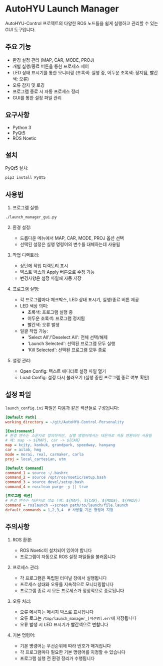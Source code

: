 # AutoHYU Launch Manager

AutoHYU-Control 프로젝트의 다양한 ROS 노드들을 쉽게 실행하고 관리할 수 있는 GUI 도구입니다.

## 주요 기능

- 환경 설정 관리 (MAP, CAR, MODE, PROJ)
- 개별 실행/종료 버튼을 통한 프로세스 제어
- LED 상태 표시기를 통한 모니터링 (초록색: 실행 중, 어두운 초록색: 정지됨, 빨간색: 오류)
- 오류 감지 및 로깅
- 프로그램 종료 시 자동 프로세스 정리
- GUI를 통한 설정 파일 관리

## 요구사항

- Python 3
- PyQt5
- ROS Noetic

## 설치

PyQt5 설치:
```bash
pip3 install PyQt5
```

## 사용법

1. 프로그램 실행:
```bash
./launch_manager_gui.py
```

2. 환경 설정:
   - 드롭다운 메뉴에서 MAP, CAR, MODE, PROJ 옵션 선택
   - 선택된 설정은 실행 명령어의 변수를 대체하는데 사용됨

3. 작업 디렉토리:
   - 상단에 작업 디렉토리 표시
   - 텍스트 박스와 Apply 버튼으로 수정 가능
   - 변경사항은 설정 파일에 자동 저장

4. 프로그램 실행:
   - 각 프로그램마다 체크박스, LED 상태 표시기, 실행/종료 버튼 제공
   - LED 색상 의미:
     - 초록색: 프로그램 실행 중
     - 어두운 초록색: 프로그램 정지됨
     - 빨간색: 오류 발생
   - 일괄 작업 가능:
     - 'Select All'/'Deselect All': 전체 선택/해제
     - 'Launch Selected': 선택된 프로그램 모두 실행
     - 'Kill Selected': 선택된 프로그램 모두 종료

5. 설정 관리:
   - Open Config: 텍스트 에디터로 설정 파일 열기
   - Load Config: 설정 다시 불러오기 (실행 중인 프로그램 종료 여부 확인)

## 설정 파일

`launch_config.ini` 파일은 다음과 같은 섹션들로 구성됩니다:

```ini
[Default Path]
working_directory = ~/git/AutoHYU-Control-Personality

[Environment]
# 환경 변수는 소문자로 정의하지만, 실행 명령어에서는 대문자로 자동 변환되어 사용됨
# 예: map -> ${MAP}, car -> ${CAR}
map = kcity, konkuk, grandpark, speedway, hanyang
car = ailab, hmg
mode = morai, real, carmaker, carla
proj = local_cartesian, utm

[Default Command]
command_1 = source ~/.bashrc
command_2 = source /opt/ros/noetic/setup.bash
command_3 = source devel/setup.bash
command_4 = rosclean purge -y || true

[프로그램 섹션]
# 환경 변수는 대문자로 참조 (예: ${MAP}, ${CAR}, ${MODE}, ${PROJ})
command = roslaunch --screen path/to/launch/file.launch
default_commands = 1,2,3,4  # 사용할 기본 명령어 지정
```

## 주의사항

1. ROS 환경:
   - ROS Noetic이 설치되어 있어야 합니다
   - 프로그램이 자동으로 ROS 설정 파일들을 불러옵니다

2. 프로세스 관리:
   - 각 프로그램은 독립된 터미널 창에서 실행됩니다
   - 프로세스 상태와 오류를 지속적으로 모니터링합니다
   - 프로그램 종료 시 모든 프로세스가 정상적으로 종료됩니다

3. 오류 처리:
   - 오류 메시지는 메시지 박스로 표시됩니다
   - 오류 로그는 `/tmp/launch_manager_[섹션명].err`에 저장됩니다
   - 오류 발생 시 LED 표시기가 빨간색으로 변합니다

4. 기본 명령어:
   - 기본 명령어는 우선순위에 따라 번호가 매겨집니다
   - 각 프로그램마다 필요한 기본 명령어를 지정할 수 있습니다
   - 프로그램 실행 전 환경 정리가 수행됩니다
